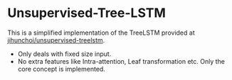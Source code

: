 # Unsupervised-Tree-LSTM

This is a simplified implementation of the TreeLSTM provided at <a href='https://github.com/jihunchoi/unsupervised-treelstm'>jihunchoi/unsupervised-treelstm</a>.

* Only deals with fixed size input.
* No extra features like Intra-attention, Leaf transformation etc. Only the core concept is implemented.

